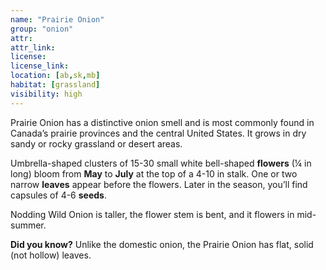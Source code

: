 ```yaml
---
name: "Prairie Onion"
group: "onion" 
attr: 
attr_link: 
license: 
license_link: 
location: [ab,sk,mb]
habitat: [grassland]
visibility: high
---
```

Prairie Onion has a distinctive onion smell and  is most commonly found in Canada’s prairie provinces and the central United States. It grows in dry sandy or rocky grassland or desert areas. 

Umbrella-shaped clusters of 15-30 small white bell-shaped **flowers** (¼ in long) bloom from **May** to **July** at the top of a 4-10 in stalk. One or two narrow **leaves** appear before the flowers. Later in the season, you’ll find capsules of 4-6 **seeds**.

Nodding Wild Onion is taller, the flower stem is bent, and it flowers in mid-summer.

**Did you know?** Unlike the domestic onion, the Prairie Onion has flat, solid (not hollow) leaves.
